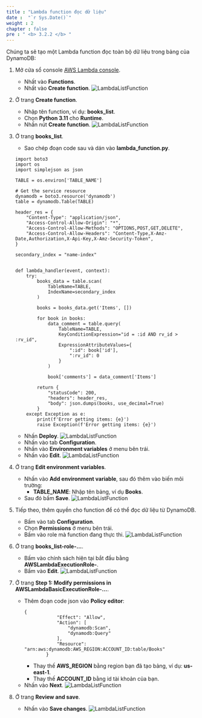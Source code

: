 ```yaml
---
title : "Lambda function đọc dữ liệu"
date :  "`r Sys.Date()`" 
weight : 2
chapter : false
pre : " <b> 3.2.2 </b> "
---
```

Chúng ta sẽ tạo một Lambda function đọc toàn bộ dữ liệu trong bảng của DynamoDB:

1. Mở cửa sổ console [AWS Lambda console](https://ap-southeast-2.console.aws.amazon.com/lambda/home?region=ap-southeast-2#/functions).
    - Nhất vào **Functions**.
    - Nhất vào **Create function**.
![LambdaListFunction](/images/temp/1/33.png?width=90pc)

2. Ở trang **Create function**.
    - Nhập tên function, ví dụ: **books_list**.
    - Chọn **Python 3.11** cho **Runtime**.
    - Nhấn nút **Create function**.
![LambdaListFunction](/images/temp/1/34.png?width=90pc)

3. Ở trang **books_list**.
    - Sao chép đoạn code sau và dán vào **lambda_function.py**.
    ```
    import boto3
    import os
    import simplejson as json

    TABLE = os.environ['TABLE_NAME']

    # Get the service resource
    dynamodb = boto3.resource('dynamodb')
    table = dynamodb.Table(TABLE)

    header_res = {
        "Content-Type": "application/json",
        "Access-Control-Allow-Origin": "*",
        "Access-Control-Allow-Methods": "OPTIONS,POST,GET,DELETE",
        "Access-Control-Allow-Headers": "Content-Type,X-Amz-Date,Authorization,X-Api-Key,X-Amz-Security-Token",
    }

    secondary_index = "name-index"


    def lambda_handler(event, context):
        try:
            books_data = table.scan(
                TableName=TABLE,
                IndexName=secondary_index
            )

            books = books_data.get('Items', [])

            for book in books:
                data_comment = table.query(
                    TableName=TABLE,
                    KeyConditionExpression="id = :id AND rv_id > :rv_id",
                    ExpressionAttributeValues={
                        ":id": book['id'],
                        ":rv_id": 0
                    }
                )

                book['comments'] = data_comment['Items']

            return {
                "statusCode": 200,
                "headers": header_res,
                "body": json.dumps(books, use_decimal=True)
            }
        except Exception as e:
            print(f'Error getting items: {e}')
            raise Exception(f'Error getting items: {e}')
    ```
    - Nhấn **Deploy**.
  ![LambdaListFunction](/images/temp/1/35.png?width=90pc)
    - Nhấn vào tab **Configuration**.
    - Nhấn vào **Environment variables** ở menu bên trái.
    - Nhấn vào **Edit**.
  ![LambdaListFunction](/images/temp/1/36.png?width=90pc)

4. Ở trang **Edit environment variables**.
    - Nhấn vào **Add environment variable**, sau đó thêm vào biến môi trường:
      - **TABLE_NAME**: Nhập tên bảng, ví dụ **Books**.
    - Sau đó bấm **Save**.
![LambdaListFunction](/images/temp/1/37.png?width=90pc)

5. Tiếp theo, thêm quyền cho function để có thể đọc dữ liệu từ DynamoDB.
    - Bấm vào tab **Configuration**.
    - Chọn **Permissions** ở menu bên trái.
    - Bấm vào role mà function đang thực thi.
  ![LambdaListFunction](/images/temp/1/38.png?width=90pc)

6. Ở trang **books_list-role-...**.
    - Bấm vào chính sách hiện tại bắt đầu bằng **AWSLambdaExecutionRole-**.
    - Bấm vào **Edit**.
![LambdaListFunction](/images/temp/1/39.png?width=90pc) 

7. Ở trang **Step 1: Modify permissions in AWSLambdaBasicExecutionRole-...**.
    - Thêm đoạn code json vào **Policy editor**:
      ```
      {
                  "Effect": "Allow",
                  "Action": [
                      "dynamodb:Scan",
                      "dynamodb:Query"
                  ],
                  "Resource": "arn:aws:dynamodb:AWS_REGION:ACCOUNT_ID:table/Books"
              }
      ```
      - Thay thế **AWS_REGION** bằng region bạn đã tạo bảng, ví dụ: **us-east-1**.
      - Thay thế **ACCOUNT_ID** bằng id tài khoản của bạn.
    - Nhấn vào **Next**.
![LambdaListFunction](/images/temp/1/40.png?width=90pc)

8. Ở trang **Review and save**.
    - Nhấn vào **Save changes**.
![LambdaListFunction](/images/temp/1/41.png?width=90pc)
